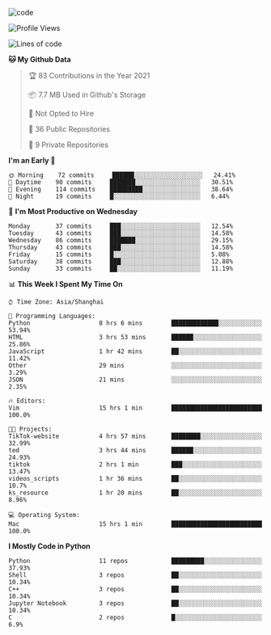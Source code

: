 
<!--
**liuyaanng/liuyaanng** is a ✨ _special_ ✨ repository because its `README.md` (this file) appears on your GitHub profile.

Here are some ideas to get you started:

- 🔭 I’m currently working on ...
- 🌱 I’m currently learning ...
- 👯 I’m looking to collaborate on ...
- 🤔 I’m looking for help with ...
- 💬 Ask me about ...
- 📫 How to reach me: ...
- 😄 Pronouns: ...
- ⚡ Fun fact: ...
-->


![code](https://cdn.jsdelivr.net/gh/liuyaanng/liuyaanng@1.0/code.gif) 

<!--START_SECTION:waka-->
![Profile Views](http://img.shields.io/badge/Profile%20Views-2-blue)

![Lines of code](https://img.shields.io/badge/From%20Hello%20World%20I%27ve%20Written-5.3%20million%20lines%20of%20code-blue)

**🐱 My Github Data** 

> 🏆 83 Contributions in the Year 2021
 > 
> 📦 7.7 MB Used in Github's Storage 
 > 
> 🚫 Not Opted to Hire
 > 
> 📜 36 Public Repositories 
 > 
> 🔑 9 Private Repositories  
 > 
**I'm an Early 🐤** 

```text
🌞 Morning    72 commits     ██████░░░░░░░░░░░░░░░░░░░   24.41% 
🌆 Daytime    90 commits     ███████░░░░░░░░░░░░░░░░░░   30.51% 
🌃 Evening    114 commits    █████████░░░░░░░░░░░░░░░░   38.64% 
🌙 Night      19 commits     █░░░░░░░░░░░░░░░░░░░░░░░░   6.44%

```
📅 **I'm Most Productive on Wednesday** 

```text
Monday       37 commits     ███░░░░░░░░░░░░░░░░░░░░░░   12.54% 
Tuesday      43 commits     ███░░░░░░░░░░░░░░░░░░░░░░   14.58% 
Wednesday    86 commits     ███████░░░░░░░░░░░░░░░░░░   29.15% 
Thursday     43 commits     ███░░░░░░░░░░░░░░░░░░░░░░   14.58% 
Friday       15 commits     █░░░░░░░░░░░░░░░░░░░░░░░░   5.08% 
Saturday     38 commits     ███░░░░░░░░░░░░░░░░░░░░░░   12.88% 
Sunday       33 commits     ██░░░░░░░░░░░░░░░░░░░░░░░   11.19%

```


📊 **This Week I Spent My Time On** 

```text
⌚︎ Time Zone: Asia/Shanghai

💬 Programming Languages: 
Python                   8 hrs 6 mins        █████████████░░░░░░░░░░░░   53.94% 
HTML                     3 hrs 53 mins       ██████░░░░░░░░░░░░░░░░░░░   25.86% 
JavaScript               1 hr 42 mins        ██░░░░░░░░░░░░░░░░░░░░░░░   11.42% 
Other                    29 mins             ░░░░░░░░░░░░░░░░░░░░░░░░░   3.29% 
JSON                     21 mins             ░░░░░░░░░░░░░░░░░░░░░░░░░   2.35%

🔥 Editors: 
Vim                      15 hrs 1 min        █████████████████████████   100.0%

🐱‍💻 Projects: 
TikTok-website           4 hrs 57 mins       ████████░░░░░░░░░░░░░░░░░   32.99% 
ted                      3 hrs 44 mins       ██████░░░░░░░░░░░░░░░░░░░   24.93% 
tiktok                   2 hrs 1 min         ███░░░░░░░░░░░░░░░░░░░░░░   13.47% 
videos_scripts           1 hr 36 mins        ██░░░░░░░░░░░░░░░░░░░░░░░   10.7% 
ks_resource              1 hr 20 mins        ██░░░░░░░░░░░░░░░░░░░░░░░   8.96%

💻 Operating System: 
Mac                      15 hrs 1 min        █████████████████████████   100.0%

```

**I Mostly Code in Python** 

```text
Python                   11 repos            █████████░░░░░░░░░░░░░░░░   37.93% 
Shell                    3 repos             ██░░░░░░░░░░░░░░░░░░░░░░░   10.34% 
C++                      3 repos             ██░░░░░░░░░░░░░░░░░░░░░░░   10.34% 
Jupyter Notebook         3 repos             ██░░░░░░░░░░░░░░░░░░░░░░░   10.34% 
C                        2 repos             █░░░░░░░░░░░░░░░░░░░░░░░░   6.9%

```



<!--END_SECTION:waka-->

